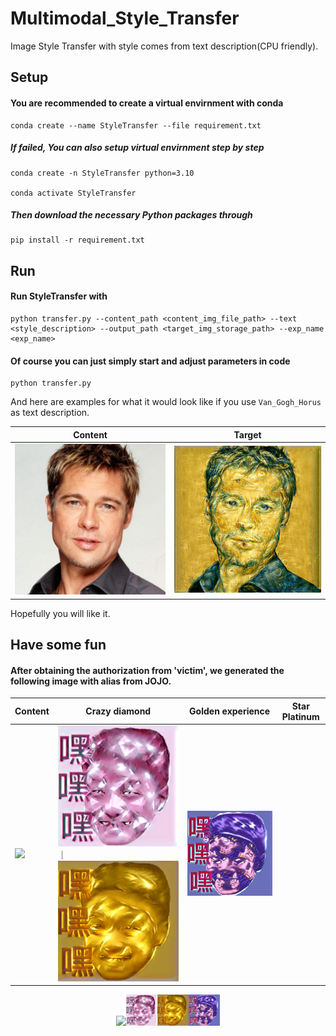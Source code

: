 # Multimodal_Style_Transfer
Image Style Transfer with style comes from text description(CPU friendly).

## Setup

#### You are recommended to create a virtual envirnment with conda

```shell script
conda create --name StyleTransfer --file requirement.txt
```

##### If failed, You can also setup virtual envirnment step by step

```shell script
conda create -n StyleTransfer python=3.10

conda activate StyleTransfer
```

##### Then download the necessary Python packages through

```shell script
pip install -r requirement.txt
```

## Run

#### Run StyleTransfer with

```shell script
python transfer.py --content_path <content_img_file_path> --text <style_description> --output_path <target_img_storage_path> --exp_name <exp_name>
```

#### Of course you can just simply start and adjust parameters in code

```
python transfer.py
```

And here are examples for what it would look like if you use `Van_Gogh_Horus` as text description.

Content          |  Target
:-------------------------:|:-------------------------:
![](./data/face2.jpeg)  |  ![](./outputs/test/Van_Gogh_Horus_face2_exp1.jpg)

Hopefully you will like it.

## Have some fun

#### After obtaining the authorization from 'victim', we generated the following image with alias from JOJO.

|   Content     |   Crazy diamond   |   Golden experience   |   Star Platinum   |
|---------------|-------------------|-----------------------|-------------------|
![](./data/head.jpeg)|![](./outputs/JOJO_special/Crazy_diamond_head_exp1.jpg)｜![](./outputs/JOJO_special/Golden_experience_head_exp1.jpg)|![](./outputs/JOJO_special/Star_Platinum_head_exp1.jpg)

<center class="half">
    <img src='./data/head.jpeg' width="50"/><img src="./outputs/JOJO_special/Crazy_diamond_head_exp1.jpg" width="50"/><img src="./outputs/JOJO_special/Golden_experience_head_exp1.jpg" width="50"/><img src="./outputs/JOJO_special/Star_Platinum_head_exp1.jpg" width="50"/>
</center>